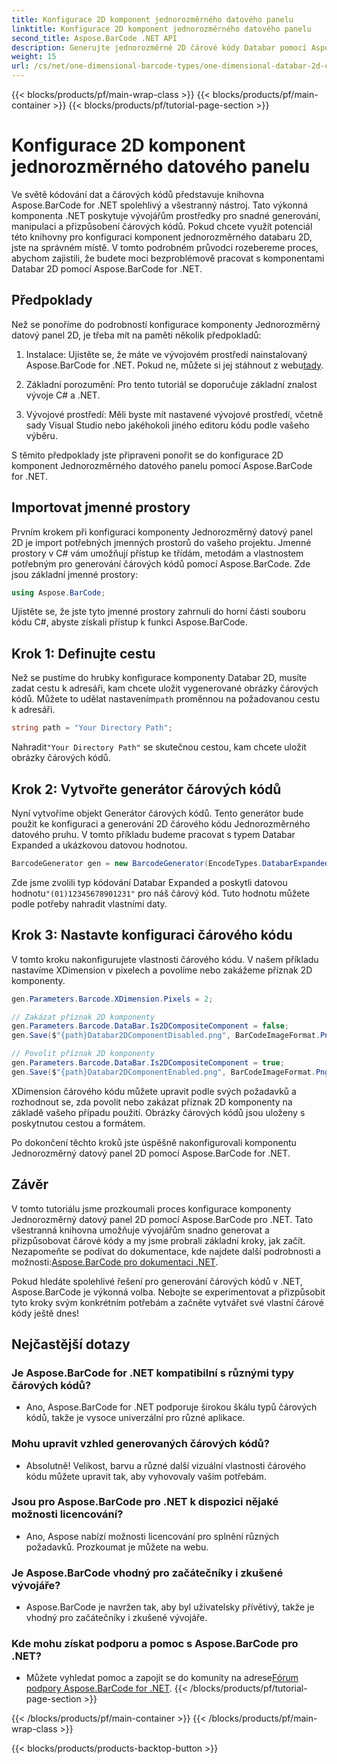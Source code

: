 ```yaml
---
title: Konfigurace 2D komponent jednorozměrného datového panelu
linktitle: Konfigurace 2D komponent jednorozměrného datového panelu
second_title: Aspose.BarCode .NET API
description: Generujte jednorozměrné 2D čárové kódy Databar pomocí Aspose.BarCode pro .NET. Postupujte podle našeho podrobného průvodce pro konfiguraci a přizpůsobení. Začněte vytvářet jedinečné čárové kódy ještě dnes!
weight: 15
url: /cs/net/one-dimensional-barcode-types/one-dimensional-databar-2d-component-configuration/
---
```


{{< blocks/products/pf/main-wrap-class >}}
{{< blocks/products/pf/main-container >}}
{{< blocks/products/pf/tutorial-page-section >}}

# Konfigurace 2D komponent jednorozměrného datového panelu


Ve světě kódování dat a čárových kódů představuje knihovna Aspose.BarCode for .NET spolehlivý a všestranný nástroj. Tato výkonná komponenta .NET poskytuje vývojářům prostředky pro snadné generování, manipulaci a přizpůsobení čárových kódů. Pokud chcete využít potenciál této knihovny pro konfiguraci komponent jednorozměrného databaru 2D, jste na správném místě. V tomto podrobném průvodci rozebereme proces, abychom zajistili, že budete moci bezproblémově pracovat s komponentami Databar 2D pomocí Aspose.BarCode for .NET.

## Předpoklady

Než se ponoříme do podrobností konfigurace komponenty Jednorozměrný datový panel 2D, je třeba mít na paměti několik předpokladů:

1. Instalace: Ujistěte se, že máte ve vývojovém prostředí nainstalovaný Aspose.BarCode for .NET. Pokud ne, můžete si jej stáhnout z webu[tady](https://releases.aspose.com/barcode/net/).

2. Základní porozumění: Pro tento tutoriál se doporučuje základní znalost vývoje C# a .NET.

3. Vývojové prostředí: Měli byste mít nastavené vývojové prostředí, včetně sady Visual Studio nebo jakéhokoli jiného editoru kódu podle vašeho výběru.

S těmito předpoklady jste připraveni ponořit se do konfigurace 2D komponent Jednorozměrného datového panelu pomocí Aspose.BarCode for .NET.

## Importovat jmenné prostory

Prvním krokem při konfiguraci komponenty Jednorozměrný datový panel 2D je import potřebných jmenných prostorů do vašeho projektu. Jmenné prostory v C# vám umožňují přístup ke třídám, metodám a vlastnostem potřebným pro generování čárových kódů pomocí Aspose.BarCode. Zde jsou základní jmenné prostory:

```csharp
using Aspose.BarCode;
```

Ujistěte se, že jste tyto jmenné prostory zahrnuli do horní části souboru kódu C#, abyste získali přístup k funkci Aspose.BarCode.

## Krok 1: Definujte cestu

Než se pustíme do hrubky konfigurace komponenty Databar 2D, musíte zadat cestu k adresáři, kam chcete uložit vygenerované obrázky čárových kódů. Můžete to udělat nastavením`path` proměnnou na požadovanou cestu k adresáři.

```csharp
string path = "Your Directory Path";
```

 Nahradit`"Your Directory Path"` se skutečnou cestou, kam chcete uložit obrázky čárových kódů.

## Krok 2: Vytvořte generátor čárových kódů

Nyní vytvoříme objekt Generátor čárových kódů. Tento generátor bude použit ke konfiguraci a generování 2D čárového kódu Jednorozměrného datového pruhu. V tomto příkladu budeme pracovat s typem Databar Expanded a ukázkovou datovou hodnotou.

```csharp
BarcodeGenerator gen = new BarcodeGenerator(EncodeTypes.DatabarExpanded, "(01)12345678901231");
```

 Zde jsme zvolili typ kódování Databar Expanded a poskytli datovou hodnotu`"(01)12345678901231"` pro náš čárový kód. Tuto hodnotu můžete podle potřeby nahradit vlastními daty.

## Krok 3: Nastavte konfiguraci čárového kódu

V tomto kroku nakonfigurujete vlastnosti čárového kódu. V našem příkladu nastavíme XDimension v pixelech a povolíme nebo zakážeme příznak 2D komponenty.

```csharp
gen.Parameters.Barcode.XDimension.Pixels = 2;

// Zakázat příznak 2D komponenty
gen.Parameters.Barcode.DataBar.Is2DCompositeComponent = false;
gen.Save($"{path}Databar2DComponentDisabled.png", BarCodeImageFormat.Png);

// Povolit příznak 2D komponenty
gen.Parameters.Barcode.DataBar.Is2DCompositeComponent = true;
gen.Save($"{path}Databar2DComponentEnabled.png", BarCodeImageFormat.Png);
```

XDimension čárového kódu můžete upravit podle svých požadavků a rozhodnout se, zda povolit nebo zakázat příznak 2D komponenty na základě vašeho případu použití. Obrázky čárových kódů jsou uloženy s poskytnutou cestou a formátem.

Po dokončení těchto kroků jste úspěšně nakonfigurovali komponentu Jednorozměrný datový panel 2D pomocí Aspose.BarCode for .NET.

## Závěr

 V tomto tutoriálu jsme prozkoumali proces konfigurace komponenty Jednorozměrný datový panel 2D pomocí Aspose.BarCode pro .NET. Tato všestranná knihovna umožňuje vývojářům snadno generovat a přizpůsobovat čárové kódy a my jsme probrali základní kroky, jak začít. Nezapomeňte se podívat do dokumentace, kde najdete další podrobnosti a možnosti:[Aspose.BarCode pro dokumentaci .NET](https://reference.aspose.com/barcode/net/).

Pokud hledáte spolehlivé řešení pro generování čárových kódů v .NET, Aspose.BarCode je výkonná volba. Nebojte se experimentovat a přizpůsobit tyto kroky svým konkrétním potřebám a začněte vytvářet své vlastní čárové kódy ještě dnes!

## Nejčastější dotazy

### Je Aspose.BarCode for .NET kompatibilní s různými typy čárových kódů?
- Ano, Aspose.BarCode for .NET podporuje širokou škálu typů čárových kódů, takže je vysoce univerzální pro různé aplikace.

### Mohu upravit vzhled generovaných čárových kódů?
- Absolutně! Velikost, barvu a různé další vizuální vlastnosti čárového kódu můžete upravit tak, aby vyhovovaly vašim potřebám.

### Jsou pro Aspose.BarCode pro .NET k dispozici nějaké možnosti licencování?
- Ano, Aspose nabízí možnosti licencování pro splnění různých požadavků. Prozkoumat je můžete na webu.

### Je Aspose.BarCode vhodný pro začátečníky i zkušené vývojáře?
- Aspose.BarCode je navržen tak, aby byl uživatelsky přívětivý, takže je vhodný pro začátečníky i zkušené vývojáře.

### Kde mohu získat podporu a pomoc s Aspose.BarCode pro .NET?
-  Můžete vyhledat pomoc a zapojit se do komunity na adrese[Fórum podpory Aspose.BarCode for .NET](https://forum.aspose.com/c/barcode/13).
{{< /blocks/products/pf/tutorial-page-section >}}

{{< /blocks/products/pf/main-container >}}
{{< /blocks/products/pf/main-wrap-class >}}

{{< blocks/products/products-backtop-button >}}
